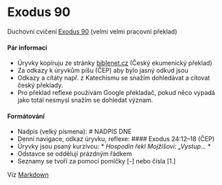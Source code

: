 # Exodus 90
Duchovní cvičení [Exodus 90](https://exodus90.com/) (velmi velmi pracovní překlad)

#### Pár informací
- Úryvky kopíruju ze stránky [biblenet.cz](http://www.biblenet.cz/) (Český ekumenický překlad)
- Za odkazy k úryvkům píšu (ČEP) aby bylo jasný odkud jsou
- Odkazy a cítáty např. z Katechismu se snažím dohledávat a citovat český překlady.
- Pro překlad reflexe používám Google překladač, pokud něco vypadá jako totál nesmysl snažím se dohledat význam.

#### Formátování
- Nadpis (velký písmena): \# NADPIS DNE
- Denní navigace, odkaz úryvku, reflexe: \#### Exodus 24:12–18 (ČEP)
- Úryvky jsou psaný kurzívou: \* *Hospodin řekl Mojžíšovi: „Vystup...* \*
- Odstavce se oddělují prázdným řádkem
- Seznamy se tvoří za pomocí pomlčky [-] nebo čísla [1.]

Viz [Markdown](https://cs.wikipedia.org/wiki/Markdown)
